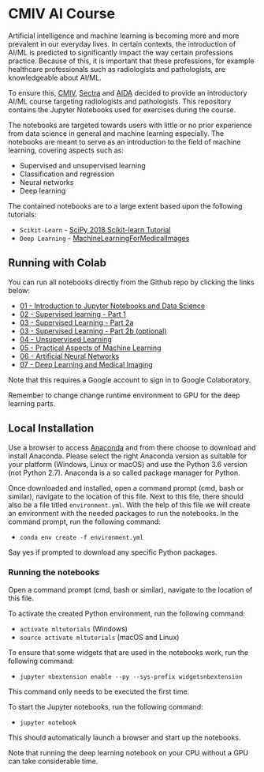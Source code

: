 # CMIV AI Course

Artificial intelligence and machine learning is becoming more and more prevalent in our everyday lives. In certain contexts, the introduction of AI/ML is predicted to significantly impact the way certain professions practice. Because of this, it is important that these professions, for example healthcare professionals such as radiologists and pathologists, are knowledgeable about AI/ML. 

To ensure this, [CMIV](https://liu.se/en/research/center-for-medical-image-science-and-visualization-cmiv), [Sectra](http://www.sectra.com/medical/) and [AIDA](https://medtech4health.se/aida/) decided to provide an introductory AI/ML course targeting radiologists and pathologists. This repository contains the Jupyter Notebooks used for exercises during the course.

The notebooks are targeted towards users with little or no prior experience from data science in general and machine learning especially. The notebooks are meant to serve as an introduction to the field of machine learning, covering aspects such as:

* Supervised and unsupervised learning
* Classification and regression
* Neural networks
* Deep learning

The contained notebooks are to a large extent based upon the following tutorials:

* ``Scikit-Learn`` - [SciPy 2018 Scikit-learn Tutorial](https://github.com/amueller/scipy-2018-sklearn)
* ``Deep Learning`` - [MachineLearningForMedicalImages](https://github.com/slowvak/MachineLearningForMedicalImages)

## Running with Colab
You can run all notebooks directly from the Github repo by clicking the links below:
* [01 - Introduction to Jupyter Notebooks and Data Science](https://colab.research.google.com/github/fordanic/cmiv-ai-course/blob/master/notebooks/01%20-%20Introduction%20to%20Jupyter%20Notebooks%20and%20Data%20Science.ipynb)
* [02 - Supervised learning - Part 1](https://colab.research.google.com/github/fordanic/cmiv-ai-course/blob/master/notebooks/02%20-%20Supervised%20learning%20-%20Part%201.ipynb)
* [03 - Supervised Learning - Part 2a](https://colab.research.google.com/github/fordanic/cmiv-ai-course/blob/master/notebooks/03%20-%20Supervised%20Learning%20-%20Part%202a.ipynb)
* [03 - Supervised Learning - Part 2b (optional)](https://colab.research.google.com/github/fordanic/cmiv-ai-course/blob/master/notebooks/03%20-%20Supervised%20Learning%20-%20Part%202b%20(optional).ipynb)
* [04 - Unsupervised Learning](https://colab.research.google.com/github/fordanic/cmiv-ai-course/blob/master/notebooks/04%20-%20Unsupervised%20Learning.ipynb)
* [05 - Practical Aspects of Machine Learning](https://colab.research.google.com/github/fordanic/cmiv-ai-course/blob/master/notebooks/05%20-%20Practical%20Aspects%20of%20Machine%20Learning.ipynb)
* [06 - Artificial Neural Networks](https://colab.research.google.com/github/fordanic/cmiv-ai-course/blob/master/notebooks/06%20-%20Artificial%20Neural%20Networks.ipynb)
* [07 - Deep Learning and Medical Imaging](https://colab.research.google.com/github/fordanic/cmiv-ai-course/blob/master/notebooks/07%20-%20Deep%20Learning%20and%20Medical%20Imaging.ipynb)

Note that this requires a Google account to sign in to Google Colaboratory.

Remember to change change runtime environment to GPU for the deep learning parts.

## Local Installation
Use a browser to access [Anaconda](https://www.anaconda.com/download/) and from there choose to download and install Anaconda. Please select the right Anaconda version as suitable for your platform (Windows, Linux or macOS) and use the Python 3.6 version (not Python 2.7). Anaconda is a so called package manager for Python.

Once downloaded and installed, open a command prompt (cmd, bash or similar), navigate to the location of this file. Next to this file, there should also be a file titled ``environment.yml``. With the help of this file we will create an environment with the needed packages to run the notebooks. In the command prompt, run the following command:

* ``conda env create -f environment.yml``

Say yes if prompted to download any specific Python packages.

### Running the notebooks
Open a command prompt (cmd, bash or similar), navigate to the location of this file.

To activate the created Python environment, run the following command:

* ``activate mltutorials`` (Windows)
* ``source activate mltutorials`` (macOS and Linux)

To ensure that some widgets that are used in the notebooks work, run the following command:

* ``jupyter nbextension enable --py --sys-prefix widgetsnbextension``

This command only needs to be executed the first time.

To start the Jupyter notebooks, run the following command:

* ``jupyter notebook``

This should automatically launch a browser and start up the notebooks.

Note that running the deep learning notebook on your CPU without a GPU can take considerable time. 
